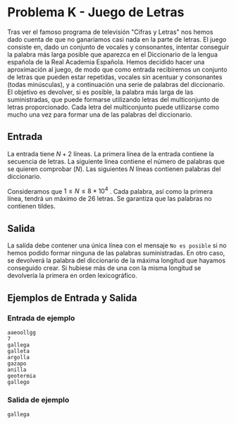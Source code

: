 # Problema K - Juego de Letras

Tras ver el famoso programa de televisión "Cifras y Letras" nos hemos dado
cuenta de que no ganaríamos casi nada en la parte de letras. El juego consiste
en, dado un conjunto de vocales y consonantes, intentar conseguir la palabra
más larga posible que aparezca en el Diccionario de la lengua española de la
Real Academia Española. Hemos decidido hacer una aproximación al juego, de modo
que como entrada recibiremos un conjunto de letras que pueden estar repetidas,
vocales sin acentuar y consonantes (todas minúsculas), y a continuación una
serie de palabras del diccionario. El objetivo es devolver, si es posible, la
palabra más larga de las suministradas, que puede formarse utilizando letras
del multiconjunto de letras proporcionado. Cada letra del multiconjunto puede
utilizarse como mucho una vez para formar una de las palabras del diccionario.

## Entrada

La entrada tiene $N + 2$ líneas. La primera línea de la entrada contiene la
secuencia de letras. La siguiente línea contiene el número de palabras que se
quieren comprobar ($N$). Las siguientes $N$ líneas contienen palabras del
diccionario.

Consideramos que $1 \leq N \leq 8 * 10^4$ . Cada palabra, así como la primera
línea, tendrá un máximo de 26 letras. Se garantiza que las palabras no
contienen tildes.

## Salida

La salida debe contener una única línea con el mensaje `No es posible` si no
hemos podido formar ninguna de las palabras suministradas. En otro caso, se
devolverá la palabra del diccionario de la máxima longitud que hayamos
conseguido crear. Si hubiese más de una con la misma longitud se devolvería la
primera en orden lexicográfico.

## Ejemplos de Entrada y Salida

### Entrada de ejemplo
```
aaeoollgg
7
gallega
galleta
argolla
gazapo
anilla
geotermia
gallego
```

### Salida de ejemplo
```
gallega
```
